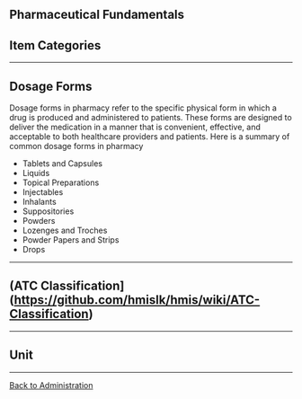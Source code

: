##  Pharmaceutical Fundamentals

## Item Categories

***

## Dosage Forms
Dosage forms in pharmacy refer to the specific physical form in which a drug is produced and administered to patients. These forms are designed to deliver the medication in a manner that is convenient, effective, and acceptable to both healthcare providers and patients. Here is a summary of common dosage forms in pharmacy

* Tablets and Capsules
* Liquids
* Topical Preparations
* Injectables
* Inhalants
* Suppositories
* Powders
* Lozenges and Troches
* Powder Papers and Strips
* Drops

***

## (ATC Classification](https://github.com/hmislk/hmis/wiki/ATC-Classification)

***

## Unit


***


[Back to Administration](https://github.com/hmislk/hmis/wiki/Pharmacy-Administration)


